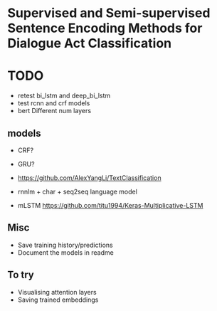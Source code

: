 # Supervised and Semi-supervised Sentence Encoding Methods for Dialogue Act Classification

# TODO
- retest bi_lstm and deep_bi_lstm
- test rcnn and crf models
- bert Different num layers

## models
- CRF?
- GRU?
- https://github.com/AlexYangLi/TextClassification

- rnnlm + char + seq2seq language model
- mLSTM https://github.com/titu1994/Keras-Multiplicative-LSTM

## Misc
- Save training history/predictions
- Document the models in readme

## To try
- Visualising attention layers
- Saving trained embeddings